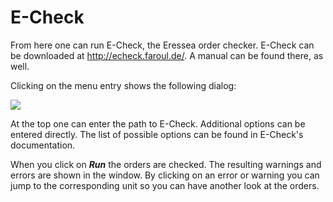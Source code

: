 <span id="top"></span>

# E-Check

From here one can run E-Check, the Eressea order checker. E-Check can be
downloaded at <http://echeck.faroul.de/>. A manual can be found there,
as well.

Clicking on the menu entry shows the following dialog:

<img src="/images/help/magellan/menu_extras_echeck.gif" data-border="0" />

At the top one can enter the path to E-Check. Additional options can be
entered directly. The list of possible options can be found in E-Check's
documentation.

When you click on ***Run*** the orders are checked. The resulting
warnings and errors are shown in the window. By clicking on an error or
warning you can jump to the corresponding unit so you can have another
look at the orders.

